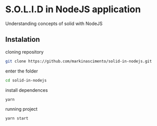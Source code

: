 
# S.O.L.I.D in NodeJS application 

Understanding concepts of solid with NodeJS

## Instalation

cloning repository
```bash
git clone https://github.com/markinascimento/solid-in-nodejs.git
```
    
enter the folder
```bash
cd solid-in-nodejs
```

install dependences
```bash
yarn
```

running project
```bash
yarn start
```